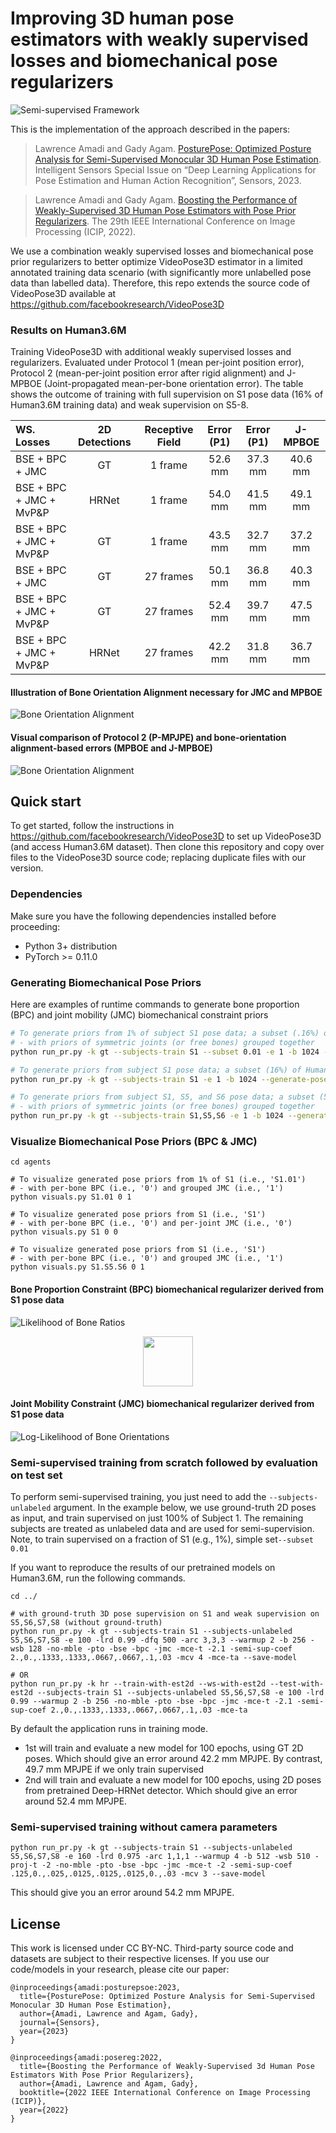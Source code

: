 # Improving 3D human pose estimators with weakly supervised losses and biomechanical pose regularizers
[//]: # (<p align="center"><img src="images/semi_supv_hpe.png" width="80"  alt=""/></p>)
![Semi-supervised Framework](./images/semi_supv_hpe.png "Semi-supervised Framework")

This is the implementation of the approach described in the papers:
> Lawrence Amadi and Gady Agam. [PosturePose: Optimized Posture Analysis for Semi-Supervised Monocular 3D Human Pose Estimation](https://www.mdpi.com/1424-8220/23/24/9749). Intelligent Sensors Special Issue on “Deep Learning Applications for Pose Estimation and Human Action Recognition”, Sensors, 2023.

> Lawrence Amadi and Gady Agam. [Boosting the Performance of Weakly-Supervised 3D Human Pose Estimators with Pose Prior Regularizers](https://ieeexplore-ieee-org.ezproxy.gl.iit.edu/document/9897790). The 29th IEEE International Conference on Image Processing (ICIP, 2022).

We use a combination weakly supervised losses and biomechanical pose prior regularizers to better optimize VideoPose3D estimator in a limited annotated training data scenario (with significantly more unlabelled pose data than labelled data). Therefore, this repo extends the source code of VideoPose3D available at https://github.com/facebookresearch/VideoPose3D

### Results on Human3.6M
Training VideoPose3D with additional weakly supervised losses and regularizers. Evaluated under Protocol 1 (mean per-joint position error), Protocol 2 (mean-per-joint position error after rigid alignment) and J-MPBOE (Joint-propagated mean-per-bone orientation error). The table shows the outcome of training with full supervision on S1 pose data (16% of Human3.6M training data) and weak supervision on S5-8.

| WS. Losses | 2D Detections | Receptive Field | Error (P1) | Error (P1) | J-MPBOE |
|:-------|:-------:|:-------:|:-------:|:-------:|:-------:|
| BSE + BPC + JMC | GT | 1 frame | 52.6 mm | 37.3 mm | 40.6 mm |
| BSE + BPC + JMC + MvP&P | HRNet | 1 frame | 54.0 mm | 41.5 mm | 49.1 mm |
| BSE + BPC + JMC + MvP&P | GT | 1 frame | 43.5 mm | 32.7 mm | 37.2 mm |
| BSE + BPC + JMC | GT | 27 frames | 50.1 mm | 36.8 mm | 40.3 mm |
| BSE + BPC + JMC + MvP&P | GT | 27 frames | 52.4 mm | 39.7 mm | 47.5 mm |
| BSE + BPC + JMC + MvP&P | HRNet | 27 frames | 42.2 mm | 31.8 mm | 36.7 mm |

#### Illustration of Bone Orientation Alignment necessary for JMC and MPBOE
[//]: # (<p align="center"><img src="images/rboa_viz_16.png" width="70%" alt="" /></p>)
![Bone Orientation Alignment](./images/rboa_viz_16.png)

#### Visual comparison of Protocol 2 (P-MPJPE) and bone-orientation alignment-based errors (MPBOE and J-MPBOE)
[//]: # (<p align="center"><img src="images/posture_protocols.gif" width="70%" alt="" /></p>)
![Bone Orientation Alignment](./images/posture_protocols.gif)

## Quick start
To get started, follow the instructions in https://github.com/facebookresearch/VideoPose3D to set up VideoPose3D (and access Human3.6M dataset). Then clone this repository and copy over files to the VideoPose3D source code; replacing duplicate files with our version.

### Dependencies
Make sure you have the following dependencies installed before proceeding:
- Python 3+ distribution
- PyTorch >= 0.11.0

[//]: # (Todo: continue to edit from below:)

### Generating Biomechanical Pose Priors
Here are examples of runtime commands to generate bone proportion (BPC) and joint mobility (JMC) biomechanical constraint priors


```sh
# To generate priors from 1% of subject S1 pose data; a subset (.16%) of Human3.6M training data
# - with priors of symmetric joints (or free bones) grouped together
python run_pr.py -k gt --subjects-train S1 --subset 0.01 -e 1 -b 1024 --generate-pose-priors -2 --n-bone-ratios 15

# To generate priors from subject S1 pose data; a subset (16%) of Human3.6M training data
python run_pr.py -k gt --subjects-train S1 -e 1 -b 1024 --generate-pose-priors -2 --n-bone-ratios 15 --per-free-bone-orient

# To generate priors from subject S1, S5, and S6 pose data; a subset (57%) of Human3.6M training data
# - with priors of symmetric joints (or free bones) grouped together
python run_pr.py -k gt --subjects-train S1,S5,S6 -e 1 -b 1024 --generate-pose-priors -2 --n-bone-ratios 15
```

### Visualize Biomechanical Pose Priors (BPC & JMC)
[//]: # (This is a comment)
```shell
cd agents

# To visualize generated pose priors from 1% of S1 (i.e., 'S1.01') 
# - with per-bone BPC (i.e., '0') and grouped JMC (i.e., '1')
python visuals.py S1.01 0 1

# To visualize generated pose priors from S1 (i.e., 'S1') 
# - with per-bone BPC (i.e., '0') and per-joint JMC (i.e., '0')
python visuals.py S1 0 0

# To visualize generated pose priors from S1 (i.e., 'S1') 
# - with per-bone BPC (i.e., '0') and grouped JMC (i.e., '1')
python visuals.py S1.S5.S6 0 1
```
#### Bone Proportion Constraint (BPC) biomechanical regularizer derived from S1 pose data
![Likelihood of Bone Ratios](./images/s1_perprp_likli.png)
<p align="center"><img src="images/s1_perprp_likli.png" width="80" alt=""/></p>

#### Joint Mobility Constraint (JMC) biomechanical regularizer derived from S1 pose data
[//]: # (<p align="center"><img src="images/s1_perjnt_logli.gif" width="100%" alt=""/></p>)
![Log-Likelihood of Bone Orientations](images/s1_perjnt_logli.gif)


### Semi-supervised training from scratch followed by evaluation on test set
To perform semi-supervised training, you just need to add the `--subjects-unlabeled` argument. In the example below, we use ground-truth 2D poses as input, and train supervised on just 100% of Subject 1. The remaining subjects are treated as unlabeled data and are used for semi-supervision.
Note, to train supervised on a fraction of S1 (e.g., 1%), simple set`--subset 0.01`

If you want to reproduce the results of our pretrained models on Human3.6M, run the following commands.
```shell
cd ../

# with ground-truth 3D pose supervision on S1 and weak supervision on S5,S6,S7,S8 (without ground-truth)
python run_pr.py -k gt --subjects-train S1 --subjects-unlabeled S5,S6,S7,S8 -e 100 -lrd 0.99 -dfq 500 -arc 3,3,3 --warmup 2 -b 256 -wsb 128 -no-mble -pto -bse -bpc -jmc -mce-t -2.1 -semi-sup-coef 2.,0.,.1333,.1333,.0667,.0667,.1,.03 -mcv 4 -mce-ta --save-model

# OR
python run_pr.py -k hr --train-with-est2d --ws-with-est2d --test-with-est2d --subjects-train S1 --subjects-unlabeled S5,S6,S7,S8 -e 100 -lrd 0.99 --warmup 2 -b 256 -no-mble -pto -bse -bpc -jmc -mce-t -2.1 -semi-sup-coef 2.,0.,.1333,.1333,.0667,.0667,.1,.03 -mce-ta
```
By default the application runs in training mode. 
- 1st will train and evaluate a new model for 100 epochs, using GT 2D poses. Which should give an error around 42.2 mm MPJPE. By contrast, 49.7 mm MPJPE if we only train supervised
- 2nd will train and evaluate a new model for 100 epochs, using 2D poses from pretrained Deep-HRNet detector. Which should give an error around 52.4 mm MPJPE.


### Semi-supervised training without camera parameters

```shell
python run_pr.py -k gt --subjects-train S1 --subjects-unlabeled S5,S6,S7,S8 -e 160 -lrd 0.975 -arc 1,1,1 --warmup 4 -b 512 -wsb 510 -proj-t -2 -no-mble -pto -bse -bpc -jmc -mce-t -2 -semi-sup-coef .125,0.,.025,.0125,.0125,.0125,0.,.03 -mcv 3 --save-model
```
This should give you an error around 54.2 mm MPJPE.


## License
This work is licensed under CC BY-NC. Third-party source code and datasets are subject to their respective licenses.
If you use our code/models in your research, please cite our paper:
```
@inproceedings{amadi:posturepsoe:2023,
  title={PosturePose: Optimized Posture Analysis for Semi-Supervised Monocular 3D Human Pose Estimation},
  author={Amadi, Lawrence and Agam, Gady},
  journal={Sensors},
  year={2023}
}
```
```
@inproceedings{amadi:posereg:2022,
  title={Boosting the Performance of Weakly-Supervised 3d Human Pose Estimators With Pose Prior Regularizers},
  author={Amadi, Lawrence and Agam, Gady},
  booktitle={2022 IEEE International Conference on Image Processing (ICIP)},
  year={2022}
}
```